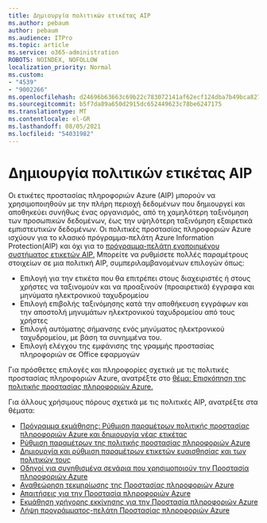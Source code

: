 ```yaml
---
title: Δημιουργία πολιτικών ετικέτας AIP
ms.author: pebaum
author: pebaum
ms.audience: ITPro
ms.topic: article
ms.service: o365-administration
ROBOTS: NOINDEX, NOFOLLOW
localization_priority: Normal
ms.custom:
- "4539"
- "9002266"
ms.openlocfilehash: d24696b63663c69b22c783072141af62ecf124dba7b49bca827381f39f88640e
ms.sourcegitcommit: b5f7da89a650d2915dc652449623c78be6247175
ms.translationtype: MT
ms.contentlocale: el-GR
ms.lasthandoff: 08/05/2021
ms.locfileid: "54031982"
---
```

# <a name="creating-aip-label-policies"></a>Δημιουργία πολιτικών ετικέτας AIP

Οι ετικέτες προστασίας πληροφοριών Azure (AIP) μπορούν να χρησιμοποιηθούν με την πλήρη περιοχή δεδομένων που δημιουργεί και αποθηκεύει συνήθως ένας οργανισμός, από τη χαμηλότερη ταξινόμηση των προσωπικών δεδομένων, έως την υψηλότερη ταξινόμηση εξαιρετικά εμπιστευτικών δεδομένων. Οι πολιτικές προστασίας πληροφοριών Azure ισχύουν για το κλασικό πρόγραμμα-πελάτη Azure Information Protection(AIP) και όχι για το [πρόγραμμα-πελάτη ενοποιημένου συστήματος ετικετών AIP.](https://docs.microsoft.com/azure/information-protection/rms-client/unifiedlabelingclient-version-release-history) Μπορείτε να ρυθμίσετε πολλές παραμέτρους στοιχείων σε μια πολιτική AIP, συμπεριλαμβανομένων επιλογών όπως:

- Επιλογή για την ετικέτα που θα επιτρέπει στους διαχειριστές ή στους χρήστες να ταξινομούν και να προαξινούν (προαιρετικά) έγγραφα και μηνύματα ηλεκτρονικού ταχυδρομείου
- Επιλογή επιβολής ταξινόμησης κατά την αποθήκευση εγγράφων και την αποστολή μηνυμάτων ηλεκτρονικού ταχυδρομείου από τους χρήστες
- Επιλογή αυτόματης σήμανσης ενός μηνύματος ηλεκτρονικού ταχυδρομείου, με βάση τα συνημμένα του.
- Επιλογή ελέγχου της εμφάνισης της γραμμής προστασίας πληροφοριών σε Office εφαρμογών

Για πρόσθετες επιλογές και πληροφορίες σχετικά με τις πολιτικές προστασίας πληροφοριών Azure, ανατρέξτε στο [θέμα: Επισκόπηση της πολιτικής προστασίας πληροφοριών Azure.](https://docs.microsoft.com/azure/information-protection/overview-policy)  

Για άλλους χρήσιμους πόρους σχετικά με τις πολιτικές AIP, ανατρέξτε στα θέματα:

- [Πρόγραμμα εκμάθησης: Ρύθμιση παραμέτρων πολιτικής προστασίας πληροφοριών Azure και δημιουργία νέας ετικέτας](https://docs.microsoft.com/azure/information-protection/infoprotect-quick-start-tutorial)  
- [Ρύθμιση παραμέτρων της πολιτικής προστασίας πληροφοριών Azure](https://docs.microsoft.com/azure/information-protection/configure-policy)  
- [Δημιουργία και ρύθμιση παραμέτρων ετικετών ευαισθησίας και των πολιτικών τους](https://docs.microsoft.com/microsoft-365/compliance/create-sensitivity-labels)  
- [Οδηγοί για συνηθισμένα σενάρια που χρησιμοποιούν την Προστασία πληροφοριών Azure](https://docs.microsoft.com/azure/information-protection/how-to-guides)  
- [Αναθεώρηση τεκμηρίωσης της Προστασίας πληροφοριών Azure](https://docs.microsoft.com/azure/information-protection/what-is-information-protection)  
- [Απαιτήσεις για την Προστασία πληροφοριών Azure](https://docs.microsoft.com/azure/information-protection/get-started/requirements)  
- [Εκμάθηση γρήγορης εκκίνησης για την Προστασία πληροφοριών Azure](https://docs.microsoft.com/azure/information-protection/get-started/infoprotect-quick-start-tutorial)  
- [Λήψη προγράμματος-πελάτη Προστασίας πληροφοριών Azure](https://www.microsoft.com/download/details.aspx?id=53018)